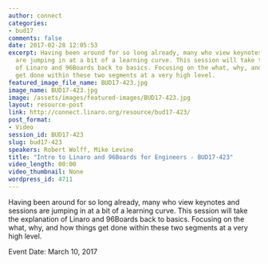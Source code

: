 ```yaml
---
author: connect
categories:
- bud17
comments: false
date: 2017-02-28 12:05:53
excerpt: Having been around for so long already, many who view keynotes and sessions
  are jumping in at a bit of a learning curve. This session will take the explanation
  of Linaro and 96Boards back to basics. Focusing on the what, why, and how things
  get done within these two segments at a very high level.
featured_image_file_name: BUD17-423.jpg
image_name: BUD17-423.jpg
image: /assets/images/featured-images/BUD17-423.jpg
layout: resource-post
link: http://connect.linaro.org/resource/bud17-423/
post_format:
- Video
session_id: BUD17-423
slug: bud17-423
speakers: Robert Wolff, Mike Levine
title: "Intro to Linaro and 96Boards for Engineers - BUD17-423"
video_length: 00:00
video_thumbnail: None
wordpress_id: 4711
---
```


Having been around for so long already, many who view keynotes and sessions are jumping in at a bit of a learning curve. This session will take the explanation of Linaro and 96Boards back to basics. Focusing on the what, why, and how things get done within these two segments at a very high level.

Event Date: March 10, 2017
